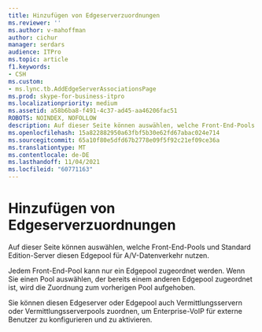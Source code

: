 ```yaml
---
title: Hinzufügen von Edgeserverzuordnungen
ms.reviewer: ''
ms.author: v-mahoffman
author: cichur
manager: serdars
audience: ITPro
ms.topic: article
f1.keywords:
- CSH
ms.custom:
- ms.lync.tb.AddEdgeServerAssociationsPage
ms.prod: skype-for-business-itpro
ms.localizationpriority: medium
ms.assetid: a58b6ba8-f491-4c37-ad45-aa46206fac51
ROBOTS: NOINDEX, NOFOLLOW
description: Auf dieser Seite können auswählen, welche Front-End-Pools und Standard Edition-Server diesen Edgepool für A/V-Datenverkehr nutzen.
ms.openlocfilehash: 15a822882950a63fbf5b30e62fd67abac024e714
ms.sourcegitcommit: 65a10f80e5dfd67b2778e09f5f92c21ef09ce36a
ms.translationtype: MT
ms.contentlocale: de-DE
ms.lasthandoff: 11/04/2021
ms.locfileid: "60771163"
---
```

# <a name="add-edge-server-associations"></a>Hinzufügen von Edgeserverzuordnungen
 
Auf dieser Seite können auswählen, welche Front-End-Pools und Standard Edition-Server diesen Edgepool für A/V-Datenverkehr nutzen. 
  
Jedem Front-End-Pool kann nur ein Edgepool zugeordnet werden. Wenn Sie einen Pool auswählen, der bereits einem anderen Edgepool zugeordnet ist, wird die Zuordnung zum vorherigen Pool aufgehoben.
  
Sie können diesen Edgeserver oder Edgepool auch Vermittlungsservern oder Vermittlungsserverpools zuordnen, um Enterprise-VoIP für externe Benutzer zu konfigurieren und zu aktivieren.
  

